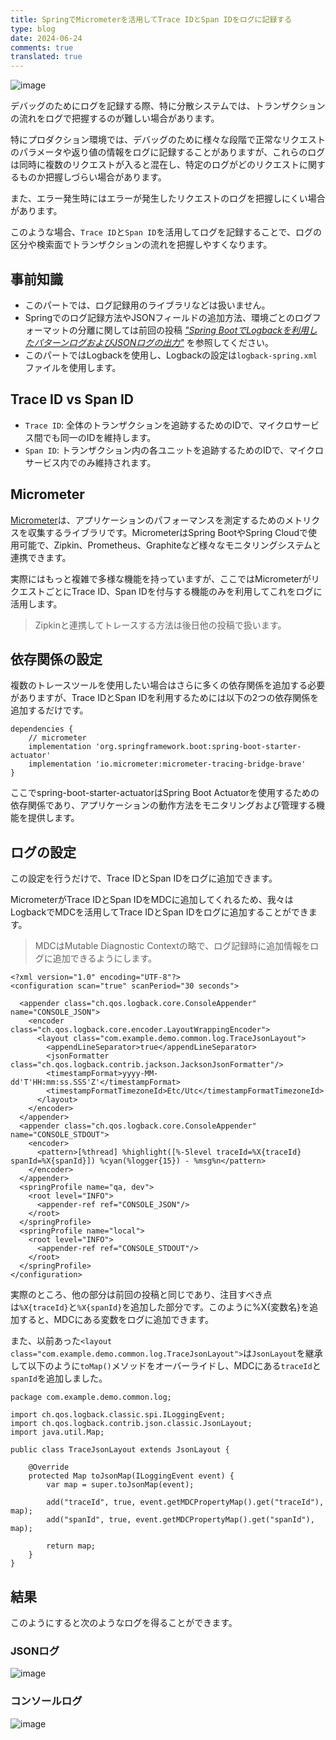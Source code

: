 ```yaml
---
title: SpringでMicrometerを活用してTrace IDとSpan IDをログに記録する
type: blog
date: 2024-06-24
comments: true
translated: true
---
```

![image](/images/spring/trace-id-and-span-id-logging-1719164294946.png)

デバッグのためにログを記録する際、特に分散システムでは、トランザクションの流れをログで把握するのが難しい場合があります。

特にプロダクション環境では、デバッグのために様々な段階で正常なリクエストのパラメータや返り値の情報をログに記録することがありますが、これらのログは同時に複数のリクエストが入ると混在し、特定のログがどのリクエストに関するものか把握しづらい場合があります。

また、エラー発生時にはエラーが発生したリクエストのログを把握しにくい場合があります。

このような場合、`Trace ID`と`Span ID`を活用してログを記録することで、ログの区分や検索面でトランザクションの流れを把握しやすくなります。

## 事前知識
- このパートでは、ログ記録用のライブラリなどは扱いません。
- Springでのログ記録方法やJSONフィールドの追加方法、環境ごとのログフォーマットの分離に関しては前回の投稿 [_"Spring BootでLogbackを利用したパターンログおよびJSONログの出力"_](/blog/spring/logback_json) を参照してください。
- このパートではLogbackを使用し、Logbackの設定は`logback-spring.xml`ファイルを使用します。

## Trace ID vs Span ID
- `Trace ID`: 全体のトランザクションを追跡するためのIDで、マイクロサービス間でも同一のIDを維持します。
- `Span ID`: トランザクション内の各ユニットを追跡するためのIDで、マイクロサービス内でのみ維持されます。

## Micrometer
[Micrometer](https://micrometer.io/)は、アプリケーションのパフォーマンスを測定するためのメトリクスを収集するライブラリです。MicrometerはSpring BootやSpring Cloudで使用可能で、Zipkin、Prometheus、Graphiteなど様々なモニタリングシステムと連携できます。

実際にはもっと複雑で多様な機能を持っていますが、ここではMicrometerがリクエストごとにTrace ID、Span IDを付与する機能のみを利用してこれをログに活用します。
> Zipkinと連携してトレースする方法は後日他の投稿で扱います。

## 依存関係の設定
複数のトレースツールを使用したい場合はさらに多くの依存関係を追加する必要がありますが、Trace IDとSpan IDを利用するためには以下の2つの依存関係を追加するだけです。

```gradle{filename="build.gradle"}
dependencies {
    // micrometer
    implementation 'org.springframework.boot:spring-boot-starter-actuator'
    implementation 'io.micrometer:micrometer-tracing-bridge-brave'
}
```

ここでspring-boot-starter-actuatorはSpring Boot Actuatorを使用するための依存関係であり、アプリケーションの動作方法をモニタリングおよび管理する機能を提供します。

## ログの設定
この設定を行うだけで、Trace IDとSpan IDをログに追加できます。

MicrometerがTrace IDとSpan IDをMDCに追加してくれるため、我々はLogbackでMDCを活用してTrace IDとSpan IDをログに追加することができます。
> MDCはMutable Diagnostic Contextの略で、ログ記録時に追加情報をログに追加できるようにします。

```xml{filename="src/main/resources/logback-spring.xml"}
<?xml version="1.0" encoding="UTF-8"?>
<configuration scan="true" scanPeriod="30 seconds">

  <appender class="ch.qos.logback.core.ConsoleAppender" name="CONSOLE_JSON">
    <encoder class="ch.qos.logback.core.encoder.LayoutWrappingEncoder">
      <layout class="com.example.demo.common.log.TraceJsonLayout">
        <appendLineSeparator>true</appendLineSeparator>
        <jsonFormatter class="ch.qos.logback.contrib.jackson.JacksonJsonFormatter"/>
        <timestampFormat>yyyy-MM-dd'T'HH:mm:ss.SSS'Z'</timestampFormat>
        <timestampFormatTimezoneId>Etc/Utc</timestampFormatTimezoneId>
      </layout>
    </encoder>
  </appender>
  <appender class="ch.qos.logback.core.ConsoleAppender" name="CONSOLE_STDOUT">
    <encoder>
      <pattern>[%thread] %highlight([%-5level traceId=%X{traceId} spanId=%X{spanId}]) %cyan(%logger{15}) - %msg%n</pattern>
    </encoder>
  </appender>
  <springProfile name="qa, dev">
    <root level="INFO">
      <appender-ref ref="CONSOLE_JSON"/>
    </root>
  </springProfile>
  <springProfile name="local">
    <root level="INFO">
      <appender-ref ref="CONSOLE_STDOUT"/>
    </root>
  </springProfile>
</configuration>
```

実際のところ、他の部分は前回の投稿と同じであり、注目すべき点は`%X{traceId}`と`%X{spanId}`を追加した部分です。このように%X{変数名}を追加すると、MDCにある変数をログに追加できます。

また、以前あった`<layout class="com.example.demo.common.log.TraceJsonLayout">`は`JsonLayout`を継承して以下のように`toMap()`メソッドをオーバーライドし、MDCにある`traceId`と`spanId`を追加しました。

```java{filename="TraceJsonLayout.java"}
package com.example.demo.common.log;

import ch.qos.logback.classic.spi.ILoggingEvent;
import ch.qos.logback.contrib.json.classic.JsonLayout;
import java.util.Map;

public class TraceJsonLayout extends JsonLayout {

    @Override
    protected Map toJsonMap(ILoggingEvent event) {
        var map = super.toJsonMap(event);

        add("traceId", true, event.getMDCPropertyMap().get("traceId"), map);
        add("spanId", true, event.getMDCPropertyMap().get("spanId"), map);

        return map;
    }
}
```

## 結果
このようにすると次のようなログを得ることができます。

### JSONログ
![image](/images/spring/trace-id-and-span-id-logging-1719163927752.png)

### コンソールログ
![image](/images/spring/trace-id-and-span-id-logging-1719163985720.png)